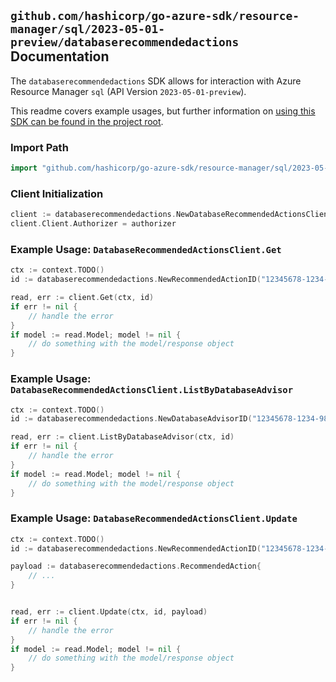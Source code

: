 
## `github.com/hashicorp/go-azure-sdk/resource-manager/sql/2023-05-01-preview/databaserecommendedactions` Documentation

The `databaserecommendedactions` SDK allows for interaction with Azure Resource Manager `sql` (API Version `2023-05-01-preview`).

This readme covers example usages, but further information on [using this SDK can be found in the project root](https://github.com/hashicorp/go-azure-sdk/tree/main/docs).

### Import Path

```go
import "github.com/hashicorp/go-azure-sdk/resource-manager/sql/2023-05-01-preview/databaserecommendedactions"
```


### Client Initialization

```go
client := databaserecommendedactions.NewDatabaseRecommendedActionsClientWithBaseURI("https://management.azure.com")
client.Client.Authorizer = authorizer
```


### Example Usage: `DatabaseRecommendedActionsClient.Get`

```go
ctx := context.TODO()
id := databaserecommendedactions.NewRecommendedActionID("12345678-1234-9876-4563-123456789012", "example-resource-group", "serverName", "databaseName", "advisorName", "recommendedActionName")

read, err := client.Get(ctx, id)
if err != nil {
	// handle the error
}
if model := read.Model; model != nil {
	// do something with the model/response object
}
```


### Example Usage: `DatabaseRecommendedActionsClient.ListByDatabaseAdvisor`

```go
ctx := context.TODO()
id := databaserecommendedactions.NewDatabaseAdvisorID("12345678-1234-9876-4563-123456789012", "example-resource-group", "serverName", "databaseName", "advisorName")

read, err := client.ListByDatabaseAdvisor(ctx, id)
if err != nil {
	// handle the error
}
if model := read.Model; model != nil {
	// do something with the model/response object
}
```


### Example Usage: `DatabaseRecommendedActionsClient.Update`

```go
ctx := context.TODO()
id := databaserecommendedactions.NewRecommendedActionID("12345678-1234-9876-4563-123456789012", "example-resource-group", "serverName", "databaseName", "advisorName", "recommendedActionName")

payload := databaserecommendedactions.RecommendedAction{
	// ...
}


read, err := client.Update(ctx, id, payload)
if err != nil {
	// handle the error
}
if model := read.Model; model != nil {
	// do something with the model/response object
}
```

